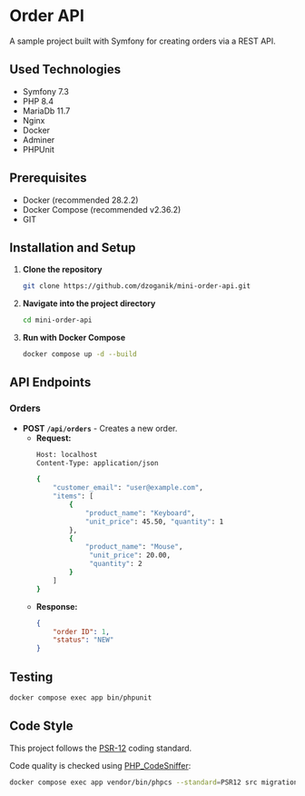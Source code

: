 # Order API
A sample project built with Symfony for creating orders via a REST API.

## Used Technologies
- Symfony 7.3
- PHP 8.4
- MariaDb 11.7
- Nginx
- Docker
- Adminer
- PHPUnit

## Prerequisites
*   Docker (recommended 28.2.2)
*   Docker Compose (recommended v2.36.2)
*   GIT

## Installation and Setup
1.  **Clone the repository**
    ```bash
    git clone https://github.com/dzoganik/mini-order-api.git
    ```
    
2.  **Navigate into the project directory**
    ```bash
    cd mini-order-api
    ```

3.  **Run with Docker Compose**
    ```bash
    docker compose up -d --build
    ```

## API Endpoints

### Orders
*   **POST `/api/orders`** - Creates a new order.
    *   **Request:**
        ```bash
        Host: localhost
        Content-Type: application/json

        {
            "customer_email": "user@example.com",
            "items": [
                {
                    "product_name": "Keyboard",
                    "unit_price": 45.50, "quantity": 1
                },
                {
                    "product_name": "Mouse",
                     "unit_price": 20.00,
                     "quantity": 2
                }
            ]
        }
        ```
    *   **Response:**
        ```json
        {
            "order ID": 1,
            "status": "NEW"
        }
        ```

## Testing
```bash
docker compose exec app bin/phpunit
```

## Code Style
This project follows the [PSR-12](https://www.php-fig.org/psr/psr-12/) coding standard.

Code quality is checked using [PHP_CodeSniffer](https://github.com/squizlabs/PHP_CodeSniffer):

```bash
docker compose exec app vendor/bin/phpcs --standard=PSR12 src migrations tests
```
